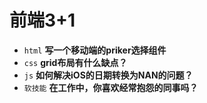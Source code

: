 # 前端3+1
- `html` **写一个移动端的priker选择组件**
- `css` **grid布局有什么缺点？**
- `js` **如何解决iOS的日期转换为NAN的问题？**
- `软技能` **在工作中，你喜欢经常抱怨的同事吗？**

